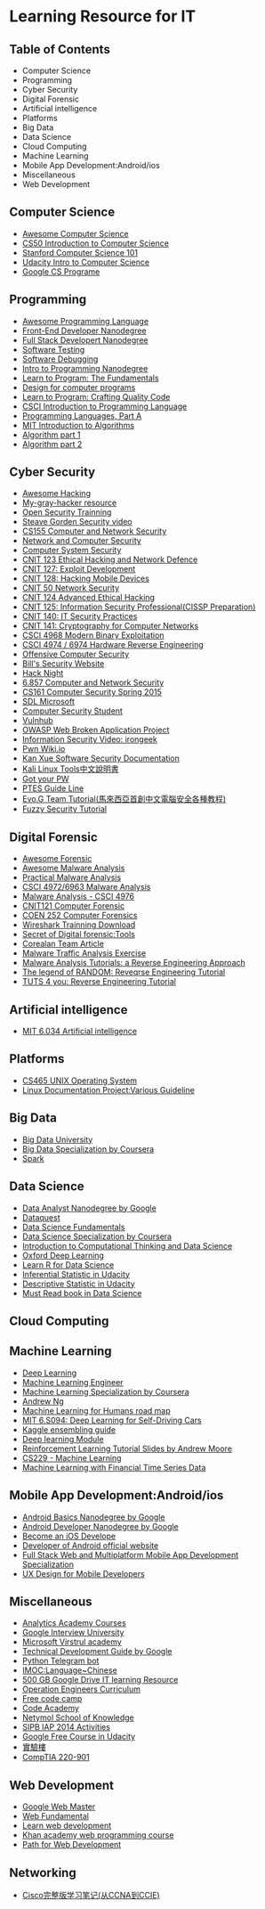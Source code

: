 # Learning Resource for IT 

## Table of Contents
 - Computer Science
 - Programming
 - Cyber Security
 - Digital Forensic
 - Artificial intelligence
 - Platforms
 - Big Data
 - Data Science
 - Cloud Computing
 - Machine Learning
 - Mobile App Development:Android/ios
 - Miscellaneous
 - Web Development
 
## Computer Science 
- [Awesome Computer Science](https://github.com/Bluebear171/awesome#computer-science)
- [CS50 Introduction to Computer Science](https://cs50.harvard.edu/)
- [Stanford Computer Science 101](http://online.stanford.edu/course/computer-science-101-self-paced)
- [Udacity Intro to Computer Science](https://www.udacity.com/course/intro-to-computer-science--cs101)
- [Google CS Programe](https://edu.google.com/cs/index.html)

## Programming
- [Awesome Programming Language](https://github.com/Bluebear171/awesome#programming-languages)
- [Front-End Developer Nanodegree](https://www.udacity.com/course/front-end-web-developer-nanodegree--nd001)
- [Full Stack Developert Nanodegree](https://www.udacity.com/course/full-stack-web-developer-nanodegree--nd004)
- [Software Testing](https://goo.gl/gvDykj)
- [Software Debugging](https://goo.gl/WdNJq6)
- [Intro to Programming Nanodegree](https://www.udacity.com/course/intro-to-programming-nanodegree--nd000)
- [Learn to Program: The Fundamentals](https://www.coursera.org/learn/learn-to-program)
- [Design for computer programs](https://www.udacity.com/course/design-of-computer-programs--cs212)
- [Learn to Program: Crafting Quality Code](https://goo.gl/TYyMJg)
- [CSCI Introduction to Programming Language](https://goo.gl/FMk4B4)
- [Programming Languages, Part A](https://goo.gl/NBaWD4)
- [MIT Introduction to Algorithms](https://goo.gl/pZF3hB)
- [Algorithm part 1](https://goo.gl/5vQovh)
- [Algorithm part 2](https://goo.gl/MwBQqR)

## Cyber Security
- [Awesome Hacking](https://github.com/Bluebear171/Awesome-Hacking)
- [My-gray-hacker resource](https://github.com/Bluebear171/My-Gray-Hacker-Resources)
- [Open Security Trainning](http://opensecuritytraining.info/Training.html)
- [Steave Gorden Security video](https://www.youtube.com/user/StevesLectures/playlists)
- [CS155 Computer and Network Security](https://crypto.stanford.edu/cs155/syllabus.html)
- [Network and Computer Security](https://ocw.mit.edu/courses/electrical-engineering-and-computer-science/6-857-network-and-computer-security-spring-2014/index.htm)
- [Computer System Security](https://ocw.mit.edu/courses/electrical-engineering-and-computer-science/6-858-computer-systems-security-fall-2014/index.htm)
- [CNIT 123 Ethical Hacking and Network Defence](https://samsclass.info/123/123_S17.shtml)
- [CNIT 127: Exploit Development](https://samsclass.info/127/127_S17.shtml)
- [CNIT 128: Hacking Mobile Devices](https://samsclass.info/128/128_S17.shtml)
- [CNIT 50 Network Security](https://samsclass.info/50/50_F17.shtml)
- [CNIT 124 Advanced Ethical Hacking](https://samsclass.info/123/123_F16.shtml)
- [CNIT 125: Information Security Professional(CISSP Preparation)](https://samsclass.info/125/125_S16.shtml)
- [CNIT 140: IT Security Practices](https://samsclass.info/140/140_F16.shtml)
- [CNIT 141: Cryptography for Computer Networks](https://samsclass.info/141/141_S17.shtml)
- [CSCI 4968 Modern Binary Exploitation](http://security.cs.rpi.edu/courses/binexp-spring2015/)
- [CSCI 4974 / 6974 Hardware Reverse Engineering](http://security.cs.rpi.edu/courses/hwre-spring2014/)
- [Offensive Computer Security](http://www.cs.fsu.edu/~redwood/OffensiveComputerSecurity/lectures.html)
- [Bill's Security Website](http://asecuritysite.com/)
- [Hack Night](https://github.com/isislab/Hack-Night)
- [6.857 Computer and Network Security](http://courses.csail.mit.edu/6.857/2011/handouts)
- [CS161 Computer Security Spring 2015](http://inst.eecs.berkeley.edu/~cs161/sp15/)
- [SDL Microsoft](https://www.microsoft.com/en-us/SDL/process/training.aspx)
- [Computer Security Student](http://www.computersecuritystudent.com/HOME/index.html)
- [Vulnhub](https://www.vulnhub.com/resources/)
- [OWASP Web Broken Application Project](https://www.owasp.org/index.php/OWASP_Broken_Web_Applications_Project)
- [Information Security Video: irongeek](http://www.irongeek.com/)
- [Pwn Wiki.io](http://pwnwiki.io/#!index.md)
- [Kan Xue Software Security Documentation](http://www.pediy.com/kssd/)
- [Kali Linux Tools中文說明書](https://kali.ictf.pw/)
- [Got your PW](https://gotyour.pw/index.html)
- [PTES Guide Line](https://goo.gl/GRSWgP)
- [Evo.G Team Tutorial(馬來西亞首創中文電腦安全各種教程)](https://goo.gl/NNnEqo)
- [Fuzzy Security Tutorial](http://www.fuzzysecurity.com/tutorials.html)

## Digital Forensic
- [Awesome Forensic](https://github.com/Bluebear171/awesome-forensics)
- [Awesome Malware Analysis](https://github.com/Bluebear171/awesome-malware-analysis)
- [Practical Malware Analysis](https://samsclass.info/126/126_S16.shtml)
- [CSCI 4972/6963 Malware Analysis](http://security.cs.rpi.edu/courses/malware-spring2013/)
- [Malware Analysis - CSCI 4976](https://github.com/RPISEC/Malware/)
- [CNIT121 Computer Forensic](https://samsclass.info/121/121_S15.shtml)
- [COEN 252 Computer Forensics](http://www.cse.scu.edu/~tschwarz/coen252_07Fall/ln.html)
- [Wireshark Trainning Download](http://ourdownload.net/index.php/2016/06/06/wireshark-training/)
- [Secret of Digital forensic:Tools](https://www.digi77.com/the-little-secret-on-digital-forensics/)
- [Corealan Team Article](https://www.corelan.be/index.php/articles/)
- [Malware Traffic Analysis Exercise](http://www.malware-traffic-analysis.net/)
- [Malware Analysis Tutorials: a Reverse Engineering Approach](http://fumalwareanalysis.blogspot.my/p/malware-analysis-tutorials-reverse.html)
- [The legend of RANDOM: Reveqrse Engineering Tutorial](http://octopuslabs.io/legend/blog/sample-page.html)
- [TUTS 4 you: Reverse Engineering Tutorial](https://tuts4you.com/download.php?list.19)

## Artificial intelligence
- [MIT 6.034 Artificial intelligence](https://goo.gl/wVWpcC)

## Platforms
- [CS465 UNIX Operating System](http://academic.regis.edu/psmallwo/SitePages/CS465/465home.htm)
- [Linux Documentation Project:Various Guideline](http://tldp.org/guides.html)

## Big Data
- [Big Data University](https://bigdatauniversity.com/)
- [Big Data Specialization by Coursera](https://www.coursera.org/specializations/big-data)
- [Spark](https://goo.gl/y4WqH5)

## Data Science
- [Data Analyst Nanodegree by Google](https://www.udacity.com/course/data-analyst-nanodegree--nd002)
- [Dataquest](https://www.dataquest.io/home)
- [Data Science Fundamentals](https://bigdatauniversity.com/learn/data-science/)
- [Data Science Specialization by Coursera](https://www.coursera.org/specializations/jhu-data-science)
- [Introduction to Computational Thinking and Data Science](https://goo.gl/7YR22A)
- [Oxford Deep Learning](https://goo.gl/423Wwy)
- [Learn R for Data Science](https://goo.gl/HyJyDb)
- [Inferential Statistic in Udacity](https://goo.gl/u8QMjH)
- [Descriptive Statistic in Udacity](https://goo.gl/S7vX8F)
- [Must Read book in Data Science](https://goo.gl/qmEK2A)

## Cloud Computing

## Machine Learning
- [Deep Learning](https://www.udacity.com/course/deep-learning--ud730)
- [Machine Learning Engineer](https://www.udacity.com/course/machine-learning-engineer-nanodegree--nd009)
- [Machine Learning Specialization by Coursera](https://www.coursera.org/specializations/machine-learning)
- [Andrew Ng](https://www.youtube.com/watch?v=UzxYlbK2c7E&list=PLA89DCFA6ADACE599)
- [Machine Learning for Humans road map](https://goo.gl/3sGHmT)
- [MIT 6.S094: Deep Learning for Self-Driving Cars](https://goo.gl/rLnk1i)
- [Kaggle ensembling guide](https://mlwave.com/kaggle-ensembling-guide/)
- [Deep learning Module](http://deeplearning.stanford.edu/tutorial/)
- [Reinforcement Learning Tutorial Slides by Andrew Moore](https://goo.gl/Y9yMWb)
- [CS229 - Machine Learning](https://goo.gl/67Uqtt)
- [Machine Learning with Financial Time Series Data](https://goo.gl/snnLY3)

## Mobile App Development:Android/ios
- [Android Basics Nanodegree by Google](https://www.udacity.com/course/android-basics-nanodegree-by-google--nd803)
- [Android Developer Nanodegree by Google](https://www.udacity.com/course/android-developer-nanodegree-by-google--nd801)
- [Become an iOS Develope](https://www.udacity.com/course/ios-developer-nanodegree--nd003)
- [Developer of Android official website](https://developer.android.com/develop/index.html)
- [Full Stack Web and Multiplatform Mobile App Development Specialization](https://goo.gl/rGv6uo)
- [UX Design for Mobile Developers](https://goo.gl/WwTcpM)

## Miscellaneous
- [Analytics Academy Courses](https://analyticsacademy.withgoogle.com/)
- [Google Interview University](https://github.com/jwasham/google-interview-university)
- [Microsoft Virstrul academy](https://mva.microsoft.com/)
- [Technical Development Guide by Google](https://goo.gl/3ieN7C)
- [Python Telegram bot](https://github.com/Bluebear171/python-telegram-bot)
- [IMOC:Language~Chinese](http://www.imooc.com/)
- [500 GB Google Drive IT learning Resource](https://goo.gl/bjWJDX)
- [Operation Engineers Curriculum](https://goo.gl/RZb5sG)
- [Free code camp](https://www.freecodecamp.org/map)
- [Code Academy](https://www.codecademy.com/)
- [Netymol School of Knowledge](https://goo.gl/ZjiXw9)
- [SIPB IAP 2014 Activities](https://stuff.mit.edu/iap/2014/)
- [Google Free Course in Udacity](https://goo.gl/hyidiL)
- [實驗樓](https://goo.gl/cTs6ff)
- [CompTIA 220-901](https://goo.gl/EbcG4N)

## Web Development
- [Google Web Master](https://www.google.com/webmasters/#?modal_active=none)
- [Web Fundamental](https://developers.google.com/web/fundamentals/?hl=en)
- [Learn web development](https://developer.mozilla.org/en-US/docs/Learn)
- [Khan academy web programming course](https://www.khanacademy.org/computing/computer-programming)
- [Path for Web Development](https://www.theodinproject.com/)

## Networking
- [Cisco完整版学习笔记(从CCNA到CCIE)](https://forum.eviloctal.com/redirect.php?tid=42525&goto=lastpost)
